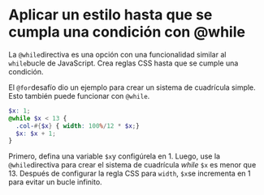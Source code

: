 
# Aplicar un estilo hasta que se cumpla una condición con @while

La `@while`directiva es una opción con una funcionalidad similar al `while`bucle de JavaScript. Crea reglas CSS hasta que se cumple una condición.

El `@for`desafío dio un ejemplo para crear un sistema de cuadrícula simple. Esto también puede funcionar con `@while`.

```scss
$x: 1;
@while $x < 13 {
  .col-#{$x} { width: 100%/12 * $x;}
  $x: $x + 1;
}

```

Primero, defina una variable `$x`y configúrela en 1. Luego, use la `@while`directiva para crear el sistema de cuadrícula _while_  `$x` es menor que 13. Después de configurar la regla CSS para `width`, `$x`se incrementa en 1 para evitar un bucle infinito.